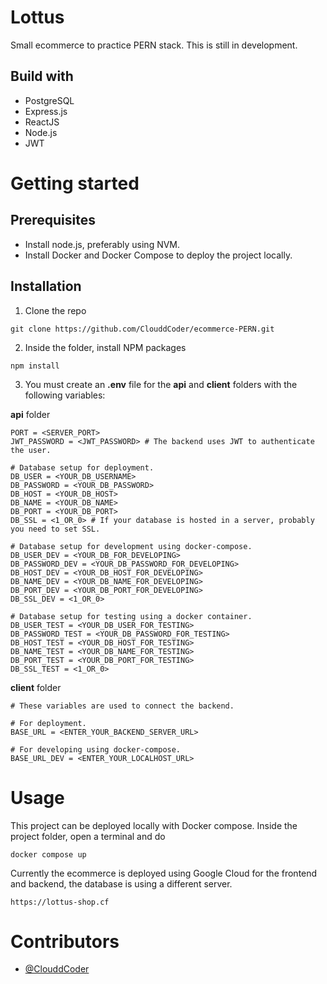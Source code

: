 # Lottus
Small ecommerce to practice PERN stack. This is still in development.

## Build with
- PostgreSQL
- Express.js
- ReactJS
- Node.js
- JWT

# Getting started
## Prerequisites
- Install node.js, preferably using NVM.
- Install Docker and Docker Compose to deploy the project locally.

## Installation
1. Clone the repo
```
git clone https://github.com/ClouddCoder/ecommerce-PERN.git
```

2. Inside the folder, install NPM packages
```
npm install
```

3. You must create an **.env** file for the **api** and **client** folders with the following variables:

**api** folder
```
PORT = <SERVER_PORT>
JWT_PASSWORD = <JWT_PASSWORD> # The backend uses JWT to authenticate the user.

# Database setup for deployment.
DB_USER = <YOUR_DB_USERNAME>
DB_PASSWORD = <YOUR_DB_PASSWORD>
DB_HOST = <YOUR_DB_HOST>
DB_NAME = <YOUR_DB_NAME>
DB_PORT = <YOUR_DB_PORT>
DB_SSL = <1_OR_0> # If your database is hosted in a server, probably you need to set SSL.

# Database setup for development using docker-compose.
DB_USER_DEV = <YOUR_DB_FOR_DEVELOPING>
DB_PASSWORD_DEV = <YOUR_DB_PASSWORD_FOR_DEVELOPING>
DB_HOST_DEV = <YOUR_DB_HOST_FOR_DEVELOPING>
DB_NAME_DEV = <YOUR_DB_NAME_FOR_DEVELOPING>
DB_PORT_DEV = <YOUR_DB_PORT_FOR_DEVELOPING>
DB_SSL_DEV = <1_OR_0>

# Database setup for testing using a docker container.
DB_USER_TEST = <YOUR_DB_USER_FOR_TESTING>
DB_PASSWORD_TEST = <YOUR_DB_PASSWORD_FOR_TESTING>
DB_HOST_TEST = <YOUR_DB_HOST_FOR_TESTING>
DB_NAME_TEST = <YOUR_DB_NAME_FOR_TESTING>
DB_PORT_TEST = <YOUR_DB_PORT_FOR_TESTING>
DB_SSL_TEST = <1_OR_0>
```
**client** folder
```
# These variables are used to connect the backend.

# For deployment.
BASE_URL = <ENTER_YOUR_BACKEND_SERVER_URL>

# For developing using docker-compose.
BASE_URL_DEV = <ENTER_YOUR_LOCALHOST_URL>
```
# Usage
This project can be deployed locally with Docker compose. Inside the project folder, open a terminal and do
```
docker compose up
```
Currently the ecommerce is deployed using Google Cloud for the frontend and backend, the database is using a different server.
```
https://lottus-shop.cf
```
# Contributors
- [@ClouddCoder](https://github.com/ClouddCoder)
